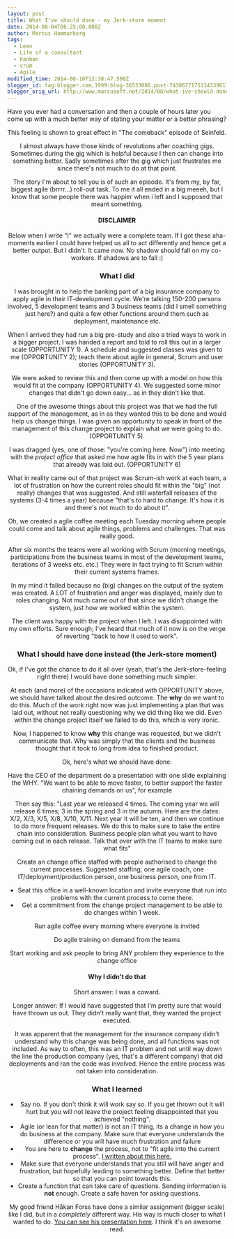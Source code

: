 ```yaml
---
layout: post
title: What I've should done - my Jerk-store moment
date: 2014-08-04T06:25:00.000Z
author: Marcus Hammarberg
tags:
  - Lean
  - Life of a consultant
  - Kanban
  - crum
  - Agile
modified_time: 2014-08-10T12:38:47.506Z
blogger_id: tag:blogger.com,1999:blog-36533086.post-7430677175134339617
blogger_orig_url: http://www.marcusoft.net/2014/08/what-ive-should-done-my-jerk-store.html
---
```





Have you ever had a conversation and then a couple of hours later you
come up with a much better way of stating your matter or a better
phrasing?

This feeling is shown to great effect in "The comeback" episode of
Seinfeld.

<div class="separator" style="clear: both; text-align: center;">

I almost always have those kinds of revolutions after coaching gigs.
Sometimes during the gig which is helpful because I then can change into
something better. Sadly sometimes after the gig which just frustrates me
since there's not much to do at that point.

The story I'm about to tell you is of such an episode. It's from my, by
far, biggest agile (brrrr...) roll-out task. To me it all ended in a big
meeeh, but I know that some people there was happier when i left and I
supposed that meant something.

#### DISCLAIMER

Below when I write "I" we actually were a complete team. If I got these
aha-moments earlier I could have helped us all to act differently and
hence get a better output. But I didn't. It came now. No shadow should
fall on my co-workers. If shadows are to fall :)

### What I did

I was brought in to help the banking part of a big insurance company to
apply agile in their IT-development cycle. We're talking 150-200 persons
involved, 5 development teams and 3 business teams (did I smell
something just here?) and quite a few other functions around them such
as deployment, maintenance etc.

When I arrived they had run a big pre-study and also a tried ways to
work in a bigger project. I was handed a report and told to roll this
out in a larger scale (OPPORTUNITY 1). A schedule and suggested classes
was given to me (OPPORTUNITY 2); teach them about agile in general,
Scrum and user stories (OPPORTUNITY 3).

We were asked to review this and then come up with a model on how this
would fit at the company (OPPORTUNITY 4). We suggested some minor
changes that didn't go down easy... as in they didn't like that.

One of the awesome things about this project was that we had the full
support of the management, as in as they wanted this to be done and
would help us change things. I was given an opportunity to speak in
front of the management of this change project to explain what we were
going to do. (OPPORTUNITY 5).

I was dragged (yes, one of those: "you're coming here. Now") into
meeting with the *project office* that asked me how agile fits in with
the 5 year plans that already was laid out. (OPPORTUNITY 6)

What in reality came out of that project was Scrum-ish work at each
team, a lot of frustration on how the current roles should fit within
the "big" (not really) changes that was suggested. And still waterfall
releases of the systems (3-4 times a year) because "that's to hard to
change. It's how it is and there's not much to do about it".

Oh, we created a agile coffee meeting each Tuesday morning where people
could come and talk about agile things, problems and challenges. That
was really good.

After six months the teams were all working with Scrum (morning
meetings, participations from the business teams in most of the
development teams, iterations of 3 weeks etc. etc.) They were in fact
trying to fit Scrum within their current systems frames.

In my mind it failed because no (big) changes on the output of the
system was created. A LOT of frustration and anger was displayed, mainly
due to roles changing. Not much came out of that since we didn't change
the system, just how we worked within the system.

The client was happy with the project when I left. I was disappointed
with my own efforts. Sure enough; I've heard that much of it now is on
the verge of reverting "back to how it used to work".

### What I should have done instead (the Jerk-store moment)

Ok, if I've got the chance to do it all over (yeah, that's the
Jerk-store-feeling right there) I would have done something much
simpler.

At each (and more) of the occasions indicated with OPPORTUNITY above, we
should have talked about the desired outcome. The **why** do we want to
do this. Much of the work right now was just implementing a plan that
was laid out, without not really questioning why we did thing like we
did. Even within the change project itself we failed to do this, which
is very ironic.

Now, I happened to know **why** this change was requested, but we didn't
communicate that. Why was simply that the clients and the business
thought that it took to long from idea to finished product.

Ok, here's what we should have done:

Have the CEO of the department do a presentation with one slide
explaining the WHY. "We want to be able to move faster, to better
support the faster chaining demands on us", for example

Then say this: "Last year we released 4 times. The coming year we will
release 6 times; 3 in the spring and 3 in the autumn. Here are the
dates: X/2, X/3, X/5, X/8, X/10, X/11. Next year it will be ten, and
then we continue to do more frequent releases. We do this to make sure
to take the entire chain into consideration. Business people plan what
you want to have coming out in each release. Talk that over with the IT
teams to make sure what fits"

Create an change office staffed with people authorised to change the
current processes. Suggested staffing; one agile coach, one
IT/deployment/production person, one business person, one from IT.

- Seat this office in a well-known location and invite everyone that
    run into problems with the current process to come there.
- Get a commitment from the change project management to be able to do
    changes within 1 week.

Run agile coffee every morning where everyone is invited

Do agile training on demand from the teams

Start working and ask people to bring ANY problem they experience to the
change office

#### Why I didn't do that

Short answer: I was a coward.

Longer answer: If I would have suggested that I'm pretty sure that would
have thrown us out. They didn't really want that, they wanted the
project executed.

It was apparent that the management for the insurance company didn't
understand why this change was being done, and all functions was not
included. As way to often, this was an IT problem and not until way down
the line the production company (yes, that's a different company) that
did deployments and ran the code was involved. Hence the entire process
was not taken into consideration.

### What I learned

- Say no. If you don't think it will work say so. If you get thrown
    out it will hurt but you will not leave the project feeling
    disappointed that you achieved "nothing".
- Agile (or lean for that matter) is not an IT thing, its a change in
    how you do business at the company. Make sure that everyone
    understands the difference or you will have much frustration and
    failure
- You are here to **change** the process, not to "fit agile into the
    current process".
    <a href="http://www.marcusoft.net/2013/10/YesITalkAboutChange.html"
    target="_blank">I written about this here.</a>
- Make sure that everyone understands that you still will have anger
    and frustration, but hopefully leading to something better. Define
    that better so that you can point towards this.
- Create a function that can take care of questions. Sending
    information is **not** enough. Create a safe haven for asking
    questions.

My good friend Håkan Forss have done a similar assignment (bigger scale)
like I did, but in a *completely* different way. His way is much closer
to what I wanted to do. <a
href="http://www.slideshare.net/erikschon/the-mental-leaps-at-ericsson-3g"
target="_blank">You can see his presentation here</a>. I think it's an
awesome read.
